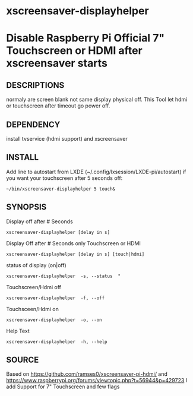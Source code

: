# xscreensaver-displayhelper
Disable Raspberry Pi Official 7" Touchscreen or HDMI after xscreensaver starts
===============================================================================

DESCRIPTIONS
------------
normaly are screen blank not same display physical off. This Tool let hdmi or touchscreen after timeout go power off.

DEPENDENCY
----------
install tvservice (hdmi support) and xscreensaver

INSTALL
-------
Add line to autostart from LXDE (~/.config/lxsession/LXDE-pi/autostart) if you want your touchscreen after 5 seconds off:

`~/bin/xscreensaver-displayhelper 5 touch&`

SYNOPSIS
--------
Display off after # Seconds

`xscreensaver-displayhelper [delay in s]`

Display Off after # Seconds only Touchscreen or HDMI

`xscreensaver-displayhelper [delay in s] [touch|hdmi]`

status of display (on|off)

`xscreensaver-displayhelper  -s, --status  "`

Touchscreen/Hdmi off

`xscreensaver-displayhelper  -f, --off`

Touchsceen/Hdmi on

`xscreensaver-displayhelper  -o, --on`

Help Text

`xscreensaver-displayhelper  -h, --help    `

SOURCE
------
Based on https://github.com/ramses0/xscreensaver-pi-hdmi/ and https://www.raspberrypi.org/forums/viewtopic.php?t=56944&p=429723
I add Support for 7" Touchscreen and few flags

